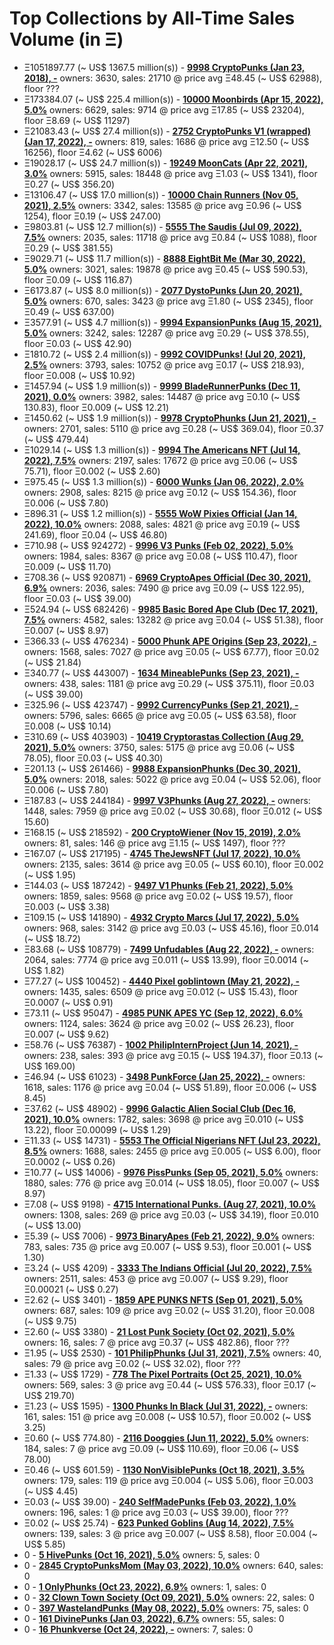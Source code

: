 # Top Collections by All-Time Sales Volume (in Ξ)

- Ξ1051897.77 (~ US$ 1367.5 million(s)) - **[9998 CryptoPunks (Jan 23, 2018), -](https://opensea.io/collection/cryptopunks)**   owners: 3630,   sales:  21710   @    price avg Ξ48.45 (~ US$ 62988),   floor ???
- Ξ173384.07 (~ US$ 225.4 million(s)) - **[10000 Moonbirds (Apr 15, 2022), 5.0%](https://opensea.io/collection/proof-moonbirds)**   owners: 6629,   sales:  9714   @    price avg Ξ17.85 (~ US$ 23204),   floor Ξ8.69 (~ US$ 11297)
- Ξ21083.43 (~ US$ 27.4 million(s)) - **[2752 CryptoPunks V1 (wrapped) (Jan 17, 2022), -](https://opensea.io/collection/official-v1-punks)**   owners: 819,   sales:  1686   @    price avg Ξ12.50 (~ US$ 16256),   floor Ξ4.62 (~ US$ 6006)
- Ξ19028.17 (~ US$ 24.7 million(s)) - **[19249 MoonCats (Apr 22, 2021), 3.0%](https://opensea.io/collection/acclimatedmooncats)**   owners: 5915,   sales:  18448   @    price avg Ξ1.03 (~ US$ 1341),   floor Ξ0.27 (~ US$ 356.20)
- Ξ13106.47 (~ US$ 17.0 million(s)) - **[10000 Chain Runners (Nov 05, 2021), 2.5%](https://opensea.io/collection/chain-runners-nft)**   owners: 3342,   sales:  13585   @    price avg Ξ0.96 (~ US$ 1254),   floor Ξ0.19 (~ US$ 247.00)
- Ξ9803.81 (~ US$ 12.7 million(s)) - **[5555 The Saudis (Jul 09, 2022), 7.5%](https://opensea.io/collection/thesaudis)**   owners: 2035,   sales:  11718   @    price avg Ξ0.84 (~ US$ 1088),   floor Ξ0.29 (~ US$ 381.55)
- Ξ9029.71 (~ US$ 11.7 million(s)) - **[8888 EightBit Me (Mar 30, 2022), 5.0%](https://opensea.io/collection/eightbitme)**   owners: 3021,   sales:  19878   @    price avg Ξ0.45 (~ US$ 590.53),   floor Ξ0.09 (~ US$ 116.87)
- Ξ6173.87 (~ US$ 8.0 million(s)) - **[2077 DystoPunks (Jun 20, 2021), 5.0%](https://opensea.io/collection/dystopunks)**   owners: 670,   sales:  3423   @    price avg Ξ1.80 (~ US$ 2345),   floor Ξ0.49 (~ US$ 637.00)
- Ξ3577.91 (~ US$ 4.7 million(s)) - **[9994 ExpansionPunks (Aug 15, 2021), 5.0%](https://opensea.io/collection/expansionpunks)**   owners: 3242,   sales:  12287   @    price avg Ξ0.29 (~ US$ 378.55),   floor Ξ0.03 (~ US$ 42.90)
- Ξ1810.72 (~ US$ 2.4 million(s)) - **[9992 COVIDPunks! (Jul 20, 2021), 2.5%](https://opensea.io/collection/covidpunksnft)**   owners: 3793,   sales:  10752   @    price avg Ξ0.17 (~ US$ 218.93),   floor Ξ0.008 (~ US$ 10.92)
- Ξ1457.94 (~ US$ 1.9 million(s)) - **[9999 BladeRunnerPunks (Dec 11, 2021), 0.0%](https://opensea.io/collection/bladerunner-punks)**   owners: 3982,   sales:  14487   @    price avg Ξ0.10 (~ US$ 130.83),   floor Ξ0.009 (~ US$ 12.21)
- Ξ1450.62 (~ US$ 1.9 million(s)) - **[9978 CryptoPhunks (Jun 21, 2021), -](https://opensea.io/collection/crypto-phunks)**   owners: 2701,   sales:  5110   @    price avg Ξ0.28 (~ US$ 369.04),   floor Ξ0.37 (~ US$ 479.44)
- Ξ1029.14 (~ US$ 1.3 million(s)) - **[9994 The Americans NFT (Jul 14, 2022), 7.5%](https://opensea.io/collection/the-americans-nft)**   owners: 2197,   sales:  17672   @    price avg Ξ0.06 (~ US$ 75.71),   floor Ξ0.002 (~ US$ 2.60)
- Ξ975.45 (~ US$ 1.3 million(s)) - **[6000 Wunks (Jan 06, 2022), 2.0%](https://opensea.io/collection/wunks)**   owners: 2908,   sales:  8215   @    price avg Ξ0.12 (~ US$ 154.36),   floor Ξ0.006 (~ US$ 7.80)
- Ξ896.31 (~ US$ 1.2 million(s)) - **[5555 WoW Pixies Official (Jan 14, 2022), 10.0%](https://opensea.io/collection/wow-pixies-v2)**   owners: 2088,   sales:  4821   @    price avg Ξ0.19 (~ US$ 241.69),   floor Ξ0.04 (~ US$ 46.80)
- Ξ710.98 (~ US$ 924272) - **[9996 V3 Punks (Feb 02, 2022), 5.0%](https://opensea.io/collection/v3-cryptopunks)**   owners: 1984,   sales:  8367   @    price avg Ξ0.08 (~ US$ 110.47),   floor Ξ0.009 (~ US$ 11.70)
- Ξ708.36 (~ US$ 920871) - **[6969 CryptoApes Official (Dec 30, 2021), 6.9%](https://opensea.io/collection/cryptoapes-official)**   owners: 2036,   sales:  7490   @    price avg Ξ0.09 (~ US$ 122.95),   floor Ξ0.03 (~ US$ 39.00)
- Ξ524.94 (~ US$ 682426) - **[9985 Basic Bored Ape Club (Dec 17, 2021), 7.5%](https://opensea.io/collection/basicboredapeclub)**   owners: 4582,   sales:  13282   @    price avg Ξ0.04 (~ US$ 51.38),   floor Ξ0.007 (~ US$ 8.97)
- Ξ366.33 (~ US$ 476234) - **[5000 Phunk APE Origins (Sep 23, 2022), -](https://opensea.io/collection/phunk-ape-origins)**   owners: 1568,   sales:  7027   @    price avg Ξ0.05 (~ US$ 67.77),   floor Ξ0.02 (~ US$ 21.84)
- Ξ340.77 (~ US$ 443007) - **[1634 MineablePunks (Sep 23, 2021), -](https://opensea.io/collection/mineablepunks)**   owners: 438,   sales:  1181   @    price avg Ξ0.29 (~ US$ 375.11),   floor Ξ0.03 (~ US$ 39.00)
- Ξ325.96 (~ US$ 423747) - **[9992 CurrencyPunks (Sep 21, 2021), -](https://opensea.io/collection/currencypunks)**   owners: 5796,   sales:  6665   @    price avg Ξ0.05 (~ US$ 63.58),   floor Ξ0.008 (~ US$ 10.14)
- Ξ310.69 (~ US$ 403903) - **[10419 Cryptorastas Collection (Aug 29, 2021), 5.0%](https://opensea.io/collection/cryptorastas-collection)**   owners: 3750,   sales:  5175   @    price avg Ξ0.06 (~ US$ 78.05),   floor Ξ0.03 (~ US$ 40.30)
- Ξ201.13 (~ US$ 261466) - **[9988 ExpansionPhunks (Dec 30, 2021), 5.0%](https://opensea.io/collection/expansionphunks)**   owners: 2018,   sales:  5022   @    price avg Ξ0.04 (~ US$ 52.06),   floor Ξ0.006 (~ US$ 7.80)
- Ξ187.83 (~ US$ 244184) - **[9997 V3Phunks (Aug 27, 2022), -](https://opensea.io/collection/v3phunks)**   owners: 1448,   sales:  7959   @    price avg Ξ0.02 (~ US$ 30.68),   floor Ξ0.012 (~ US$ 15.60)
- Ξ168.15 (~ US$ 218592) - **[200 CryptoWiener (Nov 15, 2019), 2.0%](https://opensea.io/collection/cryptowiener-4)**   owners: 81,   sales:  146   @    price avg Ξ1.15 (~ US$ 1497),   floor ???
- Ξ167.07 (~ US$ 217195) - **[4745 TheJewsNFT (Jul 17, 2022), 10.0%](https://opensea.io/collection/thejews-nft)**   owners: 2135,   sales:  3614   @    price avg Ξ0.05 (~ US$ 60.10),   floor Ξ0.002 (~ US$ 1.95)
- Ξ144.03 (~ US$ 187242) - **[9497 V1 Phunks (Feb 21, 2022), 5.0%](https://opensea.io/collection/v1-phunks)**   owners: 1859,   sales:  9568   @    price avg Ξ0.02 (~ US$ 19.57),   floor Ξ0.003 (~ US$ 3.38)
- Ξ109.15 (~ US$ 141890) - **[4932 Crypto Marcs (Jul 17, 2022), 5.0%](https://opensea.io/collection/crypto-marcs)**   owners: 968,   sales:  3142   @    price avg Ξ0.03 (~ US$ 45.16),   floor Ξ0.014 (~ US$ 18.72)
- Ξ83.68 (~ US$ 108779) - **[7499 Unfudables (Aug 22, 2022), -](https://opensea.io/collection/unfudables-1)**   owners: 2064,   sales:  7774   @    price avg Ξ0.011 (~ US$ 13.99),   floor Ξ0.0014 (~ US$ 1.82)
- Ξ77.27 (~ US$ 100452) - **[4440 Pixel goblintown (May 21, 2022), -](https://opensea.io/collection/pixel-goblintown)**   owners: 1435,   sales:  6509   @    price avg Ξ0.012 (~ US$ 15.43),   floor Ξ0.0007 (~ US$ 0.91)
- Ξ73.11 (~ US$ 95047) - **[4985 PUNK APES YC (Sep 12, 2022), 6.0%](https://opensea.io/collection/punk-ape-yacht-club-v2)**   owners: 1124,   sales:  3624   @    price avg Ξ0.02 (~ US$ 26.23),   floor Ξ0.007 (~ US$ 9.62)
- Ξ58.76 (~ US$ 76387) - **[1002 PhilipInternProject (Jun 14, 2021), -](https://opensea.io/collection/philipinternproject)**   owners: 238,   sales:  393   @    price avg Ξ0.15 (~ US$ 194.37),   floor Ξ0.13 (~ US$ 169.00)
- Ξ46.94 (~ US$ 61023) - **[3498 PunkForce (Jan 25, 2022), -](https://opensea.io/collection/punkforce)**   owners: 1618,   sales:  1176   @    price avg Ξ0.04 (~ US$ 51.89),   floor Ξ0.006 (~ US$ 8.45)
- Ξ37.62 (~ US$ 48902) - **[9996 Galactic Alien Social Club (Dec 16, 2021), 10.0%](https://opensea.io/collection/galacticaliensocialclub)**   owners: 1782,   sales:  3698   @    price avg Ξ0.010 (~ US$ 13.22),   floor Ξ0.00099 (~ US$ 1.29)
- Ξ11.33 (~ US$ 14731) - **[5553 The Official Nigerians NFT (Jul 23, 2022), 8.5%](https://opensea.io/collection/nigeriansnft)**   owners: 1688,   sales:  2455   @    price avg Ξ0.005 (~ US$ 6.00),   floor Ξ0.0002 (~ US$ 0.26)
- Ξ10.77 (~ US$ 14006) - **[9976 PissPunks (Sep 05, 2021), 5.0%](https://opensea.io/collection/pisspunks)**   owners: 1880,   sales:  776   @    price avg Ξ0.014 (~ US$ 18.05),   floor Ξ0.007 (~ US$ 8.97)
- Ξ7.08 (~ US$ 9198) - **[4715 International Punks. (Aug 27, 2021), 10.0%](https://opensea.io/collection/international-punks-)**   owners: 1308,   sales:  269   @    price avg Ξ0.03 (~ US$ 34.19),   floor Ξ0.010 (~ US$ 13.00)
- Ξ5.39 (~ US$ 7006) - **[9973 BinaryApes (Feb 21, 2022), 9.0%](https://opensea.io/collection/binaryapes)**   owners: 783,   sales:  735   @    price avg Ξ0.007 (~ US$ 9.53),   floor Ξ0.001 (~ US$ 1.30)
- Ξ3.24 (~ US$ 4209) - **[3333 The Indians Official (Jul 20, 2022), 7.5%](https://opensea.io/collection/theindiansofficial)**   owners: 2511,   sales:  453   @    price avg Ξ0.007 (~ US$ 9.29),   floor Ξ0.00021 (~ US$ 0.27)
- Ξ2.62 (~ US$ 3401) - **[1859 APE PUNKS NFTS (Sep 01, 2021), 5.0%](https://opensea.io/collection/apepunksnft)**   owners: 687,   sales:  109   @    price avg Ξ0.02 (~ US$ 31.20),   floor Ξ0.008 (~ US$ 9.75)
- Ξ2.60 (~ US$ 3380) - **[21 Lost Punk Society (Oct 02, 2021), 5.0%](https://opensea.io/collection/lostpunksociety)**   owners: 16,   sales:  7   @    price avg Ξ0.37 (~ US$ 482.86),   floor ???
- Ξ1.95 (~ US$ 2530) - **[101 PhilipPhunks (Jul 31, 2021), 7.5%](https://opensea.io/collection/philip-phunks)**   owners: 40,   sales:  79   @    price avg Ξ0.02 (~ US$ 32.02),   floor ???
- Ξ1.33 (~ US$ 1729) - **[778 The Pixel Portraits (Oct 25, 2021), 10.0%](https://opensea.io/collection/the-pixel-portraits)**   owners: 569,   sales:  3   @    price avg Ξ0.44 (~ US$ 576.33),   floor Ξ0.17 (~ US$ 219.70)
- Ξ1.23 (~ US$ 1595) - **[1300 Phunks In Black (Jul 31, 2022), -](https://opensea.io/collection/phunksinblack)**   owners: 161,   sales:  151   @    price avg Ξ0.008 (~ US$ 10.57),   floor Ξ0.002 (~ US$ 3.25)
- Ξ0.60 (~ US$ 774.80) - **[2116 Dooggies (Jun 11, 2022), 5.0%](https://opensea.io/collection/dooggies)**   owners: 184,   sales:  7   @    price avg Ξ0.09 (~ US$ 110.69),   floor Ξ0.06 (~ US$ 78.00)
- Ξ0.46 (~ US$ 601.59) - **[1130 NonVisiblePunks (Oct 18, 2021), 3.5%](https://opensea.io/collection/nonvisiblepunks)**   owners: 179,   sales:  119   @    price avg Ξ0.004 (~ US$ 5.06),   floor Ξ0.003 (~ US$ 4.45)
- Ξ0.03 (~ US$ 39.00) - **[240 SelfMadePunks (Feb 03, 2022), 1.0%](https://opensea.io/collection/selfmadepunks)**   owners: 196,   sales:  1   @    price avg Ξ0.03 (~ US$ 39.00),   floor ???
- Ξ0.02 (~ US$ 25.74) - **[623 Punked Goblins (Aug 14, 2022), 7.5%](https://opensea.io/collection/punked-goblins)**   owners: 139,   sales:  3   @    price avg Ξ0.007 (~ US$ 8.58),   floor Ξ0.004 (~ US$ 5.85)
- 0 - **[5 HivePunks (Oct 16, 2021), 5.0%](https://opensea.io/collection/hivepunks)**   owners: 5,   sales: 0
- 0 - **[2845 CryptoPunksMom (May 03, 2022), 10.0%](https://opensea.io/collection/cryptopunksmom)**   owners: 640,   sales: 0
- 0 - **[1 OnlyPhunks (Oct 23, 2022), 6.9%](https://opensea.io/collection/onlyphunks)**   owners: 1,   sales: 0
- 0 - **[32 Clown Town Society (Oct 09, 2021), 5.0%](https://opensea.io/collection/clowntownsociety)**   owners: 22,   sales: 0
- 0 - **[397 WastelandPunks (May 08, 2022), 5.0%](https://opensea.io/collection/wastelandpunks)**   owners: 75,   sales: 0
- 0 - **[161 DivinePunks (Jan 03, 2022), 6.7%](https://opensea.io/collection/divinepunks)**   owners: 55,   sales: 0
- 0 - **[16 Phunkverse (Oct 24, 2022), -](https://opensea.io/collection/phunkverse)**   owners: 7,   sales: 0
